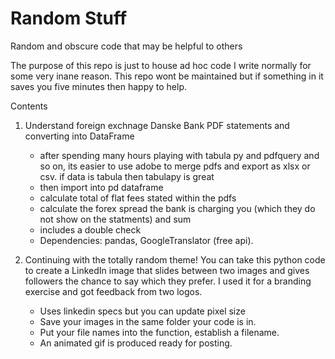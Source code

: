 # Random Stuff
Random and obscure code that may be helpful to others

The purpose of this repo is just to house ad hoc code I write normally for some very inane reason. This repo wont be maintained but if something in it saves you five minutes then happy to help.

Contents
1. Understand foreign exchnage Danske Bank PDF statements and converting into DataFrame
   - after spending many hours playing with tabula py and pdfquery and so on, its easier to use adobe to merge pdfs and export as xlsx or csv. if data is tabula then tabulapy is great
   - then import into pd dataframe
   - calculate total of flat fees stated within the pdfs
   - calculate the forex spread the bank is charging you (which they do not show on the statments) and sum
   - includes a double check
   - Dependencies: pandas, GoogleTranslator (free api).

2. Continuing with the totally random theme! You can take this python code to create a LinkedIn image that slides between two images and gives followers the chance to say which they prefer. I used it for a branding exercise and got feedback from two logos.
   - Uses linkedin specs but you can update pixel size
   - Save your images in the same folder your code is in.
   - Put your file names into the function, establish a filename.
   - An animated gif is produced ready for posting.
